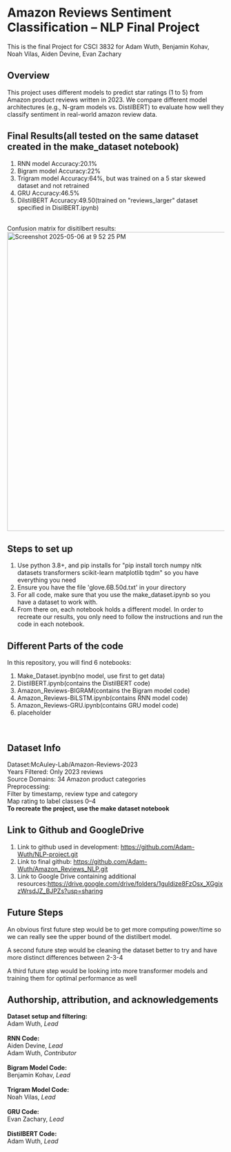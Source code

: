 # Amazon Reviews Sentiment Classification – NLP Final Project
This is the final Project for CSCI 3832 for Adam Wuth, Benjamin Kohav, Noah Vilas, Aiden Devine, Evan Zachary

## Overview
This project uses different models to predict star ratings (1 to 5) from Amazon product reviews written in 2023. We compare different model architectures (e.g., N-gram models vs. DistilBERT) to evaluate how well they classify sentiment in real-world amazon review data.



## Final Results(all tested on the same dataset created in the make_dataset notebook)
1. RNN model Accuracy:20.1%
2.  Bigram model Accuracy:22%
3.  Trigram model Accuracy:64%, but was trained on a 5 star skewed dataset and not retrained
4. GRU Accuracy:46.5%
5. DilstilBERT Accuracy:49.50(trained on "reviews_larger" dataset specified in DisilBERT.ipynb)
<br/>
Confusion matrix for disitilbert results:<br/>
<img width="692" alt="Screenshot 2025-05-06 at 9 52 25 PM" src="https://github.com/user-attachments/assets/ca437c72-f443-467e-a021-e88f5945a97a" />


## Steps to set up
1. Use python 3.8+, and pip installs for "pip install torch numpy nltk datasets transformers scikit-learn matplotlib tqdm" so you have everything you need
2. Ensure you have the file 'glove.6B.50d.txt' in your directory
2. For all code, make sure that you use the make_dataset.ipynb so you have a dataset to work with.
3. From there on, each notebook holds a different model. In order to recreate our results, you only need to follow the instructions and run the code in each notebook.<br/>

## Different Parts of the code
In this repository, you will find 6 notebooks:
1. Make_Dataset.ipynb(no model, use first to get data)
2. DistilBERT.ipynb(contains the DistilBERT code)
3. Amazon_Reviews-BIGRAM(contains the Bigram model code)
4. Amazon_Reviews-BiLSTM.ipynb(contains RNN model code)
5. Amazon_Reviews-GRU.ipynb(contains GRU model code)
6. placeholder
<br/>

## Dataset Info
Dataset:McAuley-Lab/Amazon-Reviews-2023<br/>
Years Filtered: Only 2023 reviews<br/>
Source Domains: 34 Amazon product categories<br/>
Preprocessing:<br/>
Filter by timestamp, review type and category<br/>
Map rating to label classes 0–4<br/>
**To recreate the project, use the make dataset notebook**<br/>

## Link to Github and GoogleDrive
1. Link to github used in development: https://github.com/Adam-Wuth/NLP-project.git<br/>
2. Link to final github: https://github.com/Adam-Wuth/Amazon_Reviews_NLP.git<br/>
3. Link to Google Drive containing additional resources:https://drive.google.com/drive/folders/1guIdize8FzOsx_XGgixzWrsdJZ_BJPZs?usp=sharing<br/>
## Future Steps
An obvious first future step would be to get more computing power/time so we can really see the upper bound of the distilbert model.<br/>

A second future step would be cleaning the dataset better to try and have more distinct differences between 2-3-4<br/>

A third future step would be looking into more transformer models and training them for optimal performance as well<br/>
## Authorship, attribution, and acknowledgements
**Dataset setup and filtering:**<br/>
Adam Wuth, *Lead*<br/>
<br/>
**RNN Code:**<br/>
Aiden Devine, *Lead*<br/>
Adam Wuth, *Contributor*<br/>
<br/>
**Bigram Model Code:**<br/>
Benjamin Kohav, *Lead*<br/>
<br/>
**Trigram Model Code:**<br/>
Noah Vilas, *Lead*<br/>
<br/>
**GRU Code:**<br/>
Evan Zachary, *Lead*<br/>
<br/>
**DistilBERT Code:**<br/>
Adam Wuth, *Lead*<br/>
<br/>
